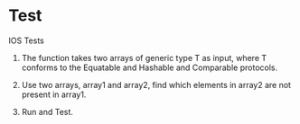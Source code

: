 # Test
IOS Tests


1.  The function takes two arrays of generic type T as input, where T conforms to the Equatable and Hashable and Comparable protocols.

2.  Use two arrays, array1 and array2, find which elements in array2 are not present in array1.

3.  Run and Test.
